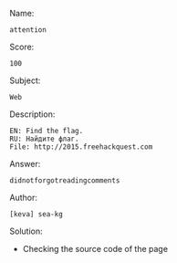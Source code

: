﻿Name:

	attention

Score:

	100

Subject:
	
	Web

Description:

	EN: Find the flag.
	RU: Найдите флаг.
	File: http://2015.freehackquest.com

Answer:

	didnotforgotreadingcomments

Author:

	[keva] sea-kg

Solution:

* Checking the source code of the page
